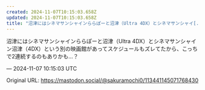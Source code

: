 ```yaml
---
created: 2024-11-07T10:15:03.658Z
updated: 2024-11-07T10:15:03.658Z
title: "沼津にはシネマサンシャインららぽーと沼津（Ultra 4DX）とシネマサンシャイ[...]"
---
```


<p>沼津にはシネマサンシャインららぽーと沼津（Ultra 4DX）とシネマサンシャイン沼津（4DX）という別の映画館があってスケジュールもズレてたから、こっちで2連続するのもありかも…？</p>

&mdash; 2024-11-07 10:15:03 UTC

Original URL: https://mastodon.social/@sakuramochi0/113441145071768430
